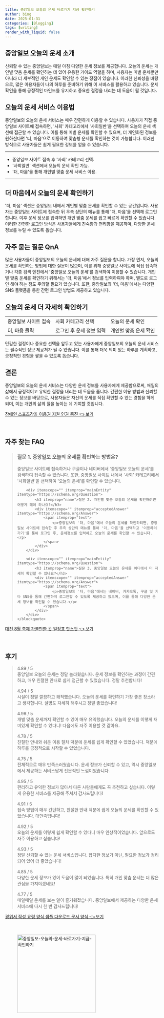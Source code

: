 ```yaml
---
title: 중앙일보 오늘의 운세 바로가기 지금 확인하기
author: bing
date: 2025-01-31
categories: [Blogging]
tags: [writing]
render_with_liquid: false
---
```



<h2 id='중앙일보_오늘의_운세_소개'>중앙일보 오늘의 운세 소개</h2>

<p>신뢰할 수 있는 중앙일보는 매일 아침 다양한 운세 정보를 제공합니다. 오늘의 운세는 개인별 맞춤 운세를 확인하는 데 있어 유용한 가이드 역할을 하며, 사용자는 띠별 운세뿐만 아니라 더 세부적인 개인 운세도 확인할 수 있는 장점이 있습니다. 이러한 신뢰성을 바탕으로, 많은 이용자들이 나의 하루를 준비하기 위해 이 서비스를 활용하고 있습니다. 운세 확인을 통해 긍정적인 마인드를 유지하고 중요한 결정을 내리는 데 도움이 될 것입니다.</p>

<h2 id='오늘의_운세_서비스_이용법'>오늘의 운세 서비스 이용법</h2>

<p>중앙일보의 오늘의 운세 서비스는 매우 간편하게 이용할 수 있습니다. 사용자가 직접 중앙일보 사이트에 접속하면, '사회' 카테고리에서 '사회일반'을 선택하여 오늘의 운세 섹션에 접근할 수 있습니다. 이를 통해 띠별 운세를 확인할 수 있으며, 더 개인화된 정보를 원하신다면 '더, 마음'으로 이동하여 맞춤형 운세를 확인하는 것이 가능합니다. 이러한 방식으로 사용자들은 쉽게 필요한 정보를 얻을 수 있습니다.</p>

<hr />

<ul>
    <li>중앙일보 사이트 접속 후 '사회' 카테고리 선택.</li>
    <li>'사회일반' 섹션에서 오늘의 운세 확인 가능.</li>
    <li>'더, 마음'을 통해 개인별 맞춤 운세 서비스 이용.</li>
</ul>

<hr />

<h2 id='더_마음에서_오늘의_운세_확인하기'>더 마음에서 오늘의 운세 확인하기</h2>

<p>'더, 마음' 섹션은 중앙일보 내에서 개인별 맞춤 운세를 확인할 수 있는 공간입니다. 사용자는 중앙일보 사이트에 접속한 뒤 우측 상단의 메뉴를 통해 '더, 마음'을 선택해 로그인합니다. 이후 운세 정보를 입력하면 개인 맞춤 운세를 쉽고 빠르게 확인할 수 있습니다. 이러한 간편한 로그인 방식은 사용자들에게 친숙함과 편리함을 제공하며, 다양한 운세 정보를 누릴 수 있도록 돕습니다.</p>

<h2 id='자주_묻는_질문_QnA'>자주 묻는 질문 QnA</h2>

<p>많은 사용자들이 중앙일보의 오늘의 운세에 대해 자주 질문을 합니다. 가장 먼저, 오늘의 운세를 확인하는 방법에 대한 질문이 많으며, 이를 위해 중앙일보 사이트에 직접 접속하거나 각종 검색 엔진에서 '중앙일보 오늘의 운세'를 검색하여 이용할 수 있습니다. 개인별 맞춤 운세를 확인하기 위해서는 '더, 마음'에서 정보를 입력하여야 하며, 별도로 로그인 해야 하는 점도 주의할 필요가 있습니다. 또한, 중앙일보의 '더, 마음'에서는 다양한 SNS 플랫폼을 통한 간편 로그인 방법도 제공하고 있습니다.</p>

<h2 id='오늘의_운세_더_자세히_확인하기'>오늘의 운세 더 자세히 확인하기</h2>

<table>
    <tr>
        <td>중앙일보 사이트 접속</td>
        <td>사회 카테고리 선택</td>
        <td>오늘의 운세 확인</td>
    </tr>
    <tr>
        <td>더, 마음 클릭</td>
        <td>로그인 후 운세 정보 입력</td>
        <td>개인별 맞춤 운세 확인</td>
    </tr>
</table>

<p>민감한 결정이나 중요한 선택을 앞두고 있는 사용자에게 중앙일보의 오늘의 운세 서비스는 필수적인 정보 제공처가 될 수 있습니다. 이를 통해 더욱 의미 있는 하루를 계획하고, 긍정적인 경험을 쌓을 수 있도록 돕습니다.</p>

<h2 id='결론'>결론</h2>

<p>중앙일보의 오늘의 운세 서비스는 다양한 운세 정보를 사용자에게 제공함으로써, 매일의 삶에서 긍정적이고 유익한 결정을 내리는 데 도움을 줍니다. 간편한 이용 방법과 신뢰할 수 있는 정보를 바탕으로, 사용자들은 자신의 운세를 직접 확인할 수 있는 경험을 하게 되며, 이는 개인의 삶의 질을 높이는 데 기여할 것입니다.</p>


<p><a class="click-button" title="장애인 스포츠강좌 이용권 지원 인권 증진" href="https://blackassets.github.io/posts/%EC%9E%A5%EC%95%A0%EC%9D%B8-%EC%8A%A4%ED%8F%AC%EC%B8%A0%EA%B0%95%EC%A2%8C-%EC%9D%B4%EC%9A%A9%EA%B6%8C-%EC%A7%80%EC%9B%90-%EC%9D%B8%EA%B6%8C-%EC%A6%9D%EC%A7%84/" rel="dofollow">장애인 스포츠강좌 이용권 지원 인권 증진 👈 보기</a></p><br>
<h2 id='자주_찾는_FAQ'>자주 찾는 FAQ</h2>
<div itemscope="" itemtype="https://schema.org/FAQPage"> 
    <blockquote> 
        <div itemscope="" itemprop="mainEntity" itemtype="https://schema.org/Question"> 
            <h3 itemprop="name">질문 1. 중앙일보 오늘의 운세를 확인하는 방법은?</h3> 
            <div itemscope="" itemprop="acceptedAnswer" itemtype="https://schema.org/Answer"> 
                <span itemprop="text"> 
                    <p>중앙일보 사이트에 접속하거나 구글이나 네이버에서 '중앙일보 오늘의 운세'를 검색하여 접속할 수 있습니다. 또한, 중앙일보 사이트 내에서 '사회' 카테고리에서 '사회일반'을 선택하여 '오늘의 운세'를 확인할 수 있습니다.</p> 
                </span> 
            </div> 
        </div> 

        <div itemscope="" itemprop="mainEntity" itemtype="https://schema.org/Question"> 
            <h3 itemprop="name">질문 2. 개인별 맞춤 오늘의 운세를 확인하려면 어떻게 해야 하나요?</h3> 
            <div itemscope="" itemprop="acceptedAnswer" itemtype="https://schema.org/Answer"> 
                <span itemprop="text"> 
                    <p>중앙일보의 '더, 마음'에서 오늘의 운세를 확인하려면, 중앙일보 사이트에 접속한 후 우측 상단의 메뉴를 통해 '더, 마음'을 선택하고 '이용하러가기'를 통해 로그인 후, 운세정보를 입력하고 오늘의 운세를 확인할 수 있습니다.</p> 
                </span> 
            </div> 
        </div> 

        <div itemscope="" itemprop="mainEntity" itemtype="https://schema.org/Question"> 
            <h3 itemprop="name">질문 3. 중앙일보 오늘의 운세를 어디에서 더 자세히 확인할 수 있나요?</h3> 
            <div itemscope="" itemprop="acceptedAnswer" itemtype="https://schema.org/Answer"> 
                <span itemprop="text"> 
                    <p>중앙일보의 '더, 마음'에서는 네이버, 카카오톡, 구글 및 기타 SNS를 통해 간편하게 로그인할 수 있도록 제공하고 있으며, 이를 통해 다양한 운세 정보를 확인할 수 있습니다.</p> 
                </span> 
            </div> 
        </div> 
    </blockquote> 
</div>
<p><a class="click-button" title="대전 8월 축제 가볼만한 곳 일정표 핫스팟" href="https://blackassets.github.io/posts/%EB%8C%80%EC%A0%84-8%EC%9B%94-%EC%B6%95%EC%A0%9C-%EA%B0%80%EB%B3%BC%EB%A7%8C%ED%95%9C-%EA%B3%B3-%EC%9D%BC%EC%A0%95%ED%91%9C-%ED%95%AB%EC%8A%A4%ED%8C%9F/" rel="dofollow">대전 8월 축제 가볼만한 곳 일정표 핫스팟 👈 보기</a></p><br>
<h2 id='후기'>후기</h2>
<div itemscope itemtype="https://schema.org/Product">
  <blockquote>
  <div itemprop="review" itemscope itemtype="https://schema.org/Review">
      <div itemprop="reviewRating" itemscope itemtype="https://schema.org/Rating"> <span itemprop="ratingValue">4.89</span> / <span itemprop="bestRating">5</span> </div>
      <span itemprop="reviewBody">중앙일보 오늘의 운세는 정말 놀라웠습니다. 운세 정보를 확인하는 과정이 간편하고, 매우 친절한 안내로 쉽게 접근할 수 있었습니다. 정말 추천합니다!</span>
  </div>
  <br>
  <div itemprop="review" itemscope itemtype="https://schema.org/Review">
      <div itemprop="reviewRating" itemscope itemtype="https://schema.org/Rating"> <span itemprop="ratingValue">4.94</span> / <span itemprop="bestRating">5</span> </div>
      <span itemprop="reviewBody">시설이 정말 깔끔하고 쾌적했습니다. 오늘의 운세를 확인하기 가장 좋은 장소라고 생각합니다. 설명도 자세히 해주시고 정말 좋았습니다!</span>
  </div>
  <br>
  <div itemprop="review" itemscope itemtype="https://schema.org/Review">
      <div itemprop="reviewRating" itemscope itemtype="https://schema.org/Rating"> <span itemprop="ratingValue">4.96</span> / <span itemprop="bestRating">5</span> </div>
      <span itemprop="reviewBody">개별 맞춤 운세까지 확인할 수 있어 매우 유익했습니다. 오늘의 운세를 이렇게 재미있게 확인할 수 있다니! 다음에도 자주 이용할 것 같아요.</span>
  </div>
  <br>
  <div itemprop="review" itemscope itemtype="https://schema.org/Review">
      <div itemprop="reviewRating" itemscope itemtype="https://schema.org/Rating"> <span itemprop="ratingValue">4.78</span> / <span itemprop="bestRating">5</span> </div>
      <span itemprop="reviewBody">친절한 안내와 쉬운 이용 절차 덕분에 운세를 쉽게 확인할 수 있었습니다. 덕분에 하루를 긍정적으로 시작할 수 있었습니다.</span>
  </div>
  <br>
  <div itemprop="review" itemscope itemtype="https://schema.org/Review">
      <div itemprop="reviewRating" itemscope itemtype="https://schema.org/Rating"> <span itemprop="ratingValue">4.75</span> / <span itemprop="bestRating">5</span> </div>
      <span itemprop="reviewBody">전체적으로 매우 만족스러웠습니다. 운세 정보가 신뢰할 수 있고, 역시 중앙일보에서 제공하는 서비스답게 전문적인 느낌이었습니다.</span>
  </div>
  <br>
  <div itemprop="review" itemscope itemtype="https://schema.org/Review">
      <div itemprop="reviewRating" itemscope itemtype="https://schema.org/Rating"> <span itemprop="ratingValue">4.95</span> / <span itemprop="bestRating">5</span> </div>
      <span itemprop="reviewBody">편리하고 유익한 정보가 많아서 다른 사람들에게도 꼭 추천하고 싶습니다. 이렇게 유용한 서비스를 제공해 주셔서 감사드립니다!</span>
  </div>
  <br>
  <div itemprop="review" itemscope itemtype="https://schema.org/Review">
      <div itemprop="reviewRating" itemscope itemtype="https://schema.org/Rating"> <span itemprop="ratingValue">4.91</span> / <span itemprop="bestRating">5</span> </div>
      <span itemprop="reviewBody"> 접속 방법이 매우 간단하고, 친절한 안내 덕분에 쉽게 오늘의 운세를 확인할 수 있었습니다. 대만족입니다!</span>
  </div>
  <br>
  <div itemprop="review" itemscope itemtype="https://schema.org/Review">
      <div itemprop="reviewRating" itemscope itemtype="https://schema.org/Rating"> <span itemprop="ratingValue">4.92</span> / <span itemprop="bestRating">5</span> </div>
      <span itemprop="reviewBody">오늘의 운세를 이렇게 쉽게 확인할 수 있다니 매우 인상적이었습니다. 앞으로도 자주 이용하고 싶습니다!</span>
  </div>
  <br>
  <div itemprop="review" itemscope itemtype="https://schema.org/Review">
      <div itemprop="reviewRating" itemscope itemtype="https://schema.org/Rating"> <span itemprop="ratingValue">4.93</span> / <span itemprop="bestRating">5</span> </div>
      <span itemprop="reviewBody">정말 신뢰할 수 있는 운세 서비스입니다. 잡다한 정보가 아닌, 필요한 정보가 정리되어 있어 더 좋았습니다!</span>
  </div>
  <br>
  <div itemprop="review" itemscope itemtype="https://schema.org/Review">
      <div itemprop="reviewRating" itemscope itemtype="https://schema.org/Rating"> <span itemprop="ratingValue">4.85</span> / <span itemprop="bestRating">5</span> </div>
      <span itemprop="reviewBody">다양한 운세 정보가 있어 도움이 많이 되었습니다. 특히 개인 맞춤 운세는 더 많은 관심을 가져야겠네요!</span>
  </div>
  <br>
  <div itemprop="review" itemscope itemtype="https://schema.org/Review">
      <div itemprop="reviewRating" itemscope itemtype="https://schema.org/Rating"> <span itemprop="ratingValue">4.77</span> / <span itemprop="bestRating">5</span> </div>
      <span itemprop="reviewBody">매일매일 운세를 보는 일이 즐거워졌습니다. 중앙일보에서 제공하는 다양한 운세 서비스에 다시 한 번 감사드립니다!</span>
  </div>
  </blockquote>
</div>
<p><a class="click-button" title="경위서 작성 요령 양식 샘플 다운로드 문서 양식" href="https://blackassets.github.io/posts/%EA%B2%BD%EC%9C%84%EC%84%9C-%EC%9E%91%EC%84%B1-%EC%9A%94%EB%A0%B9-%EC%96%91%EC%8B%9D-%EC%83%98%ED%94%8C-%EB%8B%A4%EC%9A%B4%EB%A1%9C%EB%93%9C-%EB%AC%B8%EC%84%9C-%EC%96%91%EC%8B%9D/" rel="dofollow">경위서 작성 요령 양식 샘플 다운로드 문서 양식 👈 보기</a></p><br>
<figure class="image"><img src="https://blackassets.github.io/assets/img/thumbnail/중앙일보-오늘의-운세-바로가기-지금-확인하기.webp" alt="중앙일보-오늘의-운세-바로가기-지금-확인하기" width="256" height="256"></figure>